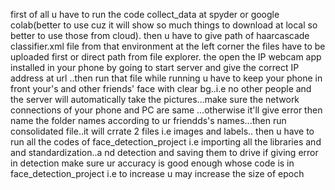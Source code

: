 first of all u have to run the code collect_data at spyder or google colab(better to use cuz it will show so much things to download at local so better to use those from cloud).
then u have to give path of haarcascade classifier.xml file from that environment  at the left corner the files have to be uploaded first or direct path from file explorer. the open the IP webcam app installed in your phone by going to start server and give the correct IP address at url ..then run that file
while running u have to keep your phone in front your's and other friends' face with clear bg..i.e no other people and the server will automatically take the pictures...make sure the network connections of your phone and PC are same ...otherwise it'll give error
then name the folder names according to ur friendds's names...then run consolidated file..it will crrate 2 files i.e images and labels..
then u have to run all the codes of face_detection_project i.e importing all the libraries and and standardization..a nd detection and saving them to drive
if giving error in detection make sure ur accuracy is good enough whose code is in face_detection_project i.e to increase u may increase the size of epoch
